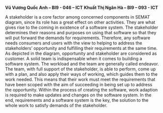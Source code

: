 **Vũ Vương Quốc Anh – BI9 - 046 – ICT**
**Khuất Thị Ngân Hà – BI9 – 093 - ICT**

A stakeholder is a core factor among concerned components in SEMAT diagram, since its role 
has a great effect on other activities. They are what gives rise to the coming in existence 
of a software system. The stakeholder determines their reasons and purposes on using that 
software so that they will put forward the demands for requirements. Therefore, any software 
needs consumers and users with the view to helping to address the stakeholders’ opportunity 
and fulfilling their requirements at the same time. As depicted in the diagram, opportunity 
and stakeholder are considered as customer. A solid team is indispensable when it comes to 
building a software system. The workload and the team are generally called endeavor. The team, 
with full support of the stakeholder, is able to perform, come up with a plan, and also apply 
their ways of working, which guides them to the work needed. This means that their work must 
meet the requirements that have been scoped with the aim of succeeding in being set up to 
address the opportunity. Within the process of creating the software, work adaption is 
required to make updates and changes on the software system. In the end, requirements and a 
software system is the key, the solution to the whole work to satisfy demands of the 
stakeholder.
